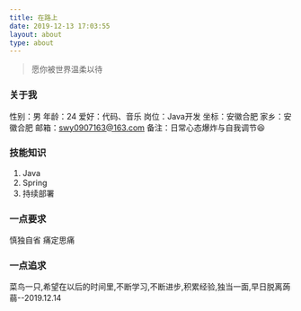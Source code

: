 ```yaml
---
title: 在路上
date: 2019-12-13 17:03:55
layout: about
type: about
---
```


> 愿你被世界温柔以待

### 关于我

性别：男
年龄：24
爱好：代码、音乐
岗位：Java开发
坐标：安徽合肥
家乡：安徽合肥
邮箱：swy0907163@163.com
备注：日常心态爆炸与自我调节😆

### 技能知识

1. Java
2. Spring
3. 持续部署

### 一点要求

慎独自省 痛定思痛

### 一点追求

菜鸟一只,希望在以后的时间里,不断学习,不断进步,积累经验,独当一面,早日脱离蒟蒻--2019.12.14


